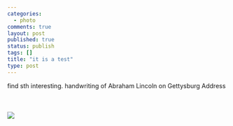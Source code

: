 ```yaml
--- 
categories: 
  - photo
comments: true
layout: post
published: true
status: publish
tags: []
title: "it is a test"
type: post
---
```

<div id="msgcns!3725CC0EE38B1F6!915" class="bvMsg">find sth interesting. handwriting of Abraham Lincoln on Gettysburg Address<br><br><br><br><img src="http://upload.wikimedia.org/wikipedia/en/thumb/a/ac/Gettysburg.haydraft.jpg/372px-Gettysburg.haydraft.jpg">
</div>

